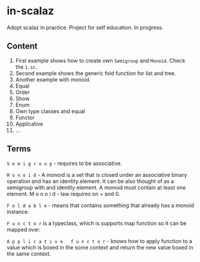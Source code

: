 # in-scalaz
Adopt scalaz in practice. Project for self education. In progress.


## Content
1. First example shows how to create own `Semigroup` and `Monoid`. 
Check the `1.sc`. 
2. Second example shows the generic fold function for list and tree.
3. Another example with monoid. 
4. Equal
5. Order
6. Show
7. Enum
8. Own type classes and equal
9. Functor
10. Applicative
11. ...



## Terms
`S e m i g r o u p` - requires to be associative.

`M o n o i d` - A monoid is a set that is closed under an associative binary 
operation and has an identity element. It can be also thought of as a 
semigroup with and identity element. A monoid must contain at least one 
element. M o n o i d - law requires on + and 0.

`F o l d a b l e` - means that contains something that already has a 
monoid instance.

`F u n c t o r` is a typeclass, which is supports map function
so it can be mapped over.

`A p p l i c a t i v e   f u n c t o r` - knows how to apply function to a
value which is boxed in the  some context and return the new
value boxed in the same context.


